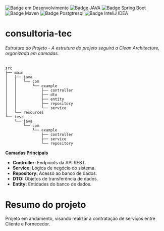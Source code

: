 ![Badge em Desenvolvimento](http://img.shields.io/static/v1?label=STATUS&message=EM%20DESENVOLVIMENTO&color=GREEN&style=for-the-badge)
![Badge JAVA](http://img.shields.io/static/v1?label=JAVA&message=V21&color=GREEN&style=for-the-badge)
![Badge Spring Boot](http://img.shields.io/static/v1?label=&message=Spring%20Boot&color=GREEN&style=for-the-badge)
![Badge Maven](http://img.shields.io/static/v1?label=&message=Maven&color=GREEN&style=for-the-badge)
![Badge Postgtresql](http://img.shields.io/static/v1?label=&message=Postgtresql&color=GREEN&style=for-the-badge)
![Badge InteliJ IDEA](http://img.shields.io/static/v1?label=&message=InteliJ%20IDEA&color=GREEN&style=for-the-badge)

                
# consultoria-tec

###### Estrutura do Projeto - A estrutura do projeto seguirá a Clean Architecture, organizada em camadas.

```plaintext
src
├── main
│   ├── java
│   │   └── com
│   │       └── example
│   │           ├── controller
│   │           ├── dto
│   │           ├── entity
│   │           ├── repository
│   │           └── service
│   └── resources
└── test
    └── java
        └── com
            └── example
                ├── controller
                ├── service
                └── repository
```

**Camadas Principais**

* **Controller:** Endpoints da API REST.
* **Service:** Lógica de negócio do sistema.
* **Repository:** Acesso ao banco de dados.
* **DTO:** Objetos de transferência de dados.
* **Entity:** Entidades do banco de dados.

# Resumo do projeto
Projeto em andamento, visando realizar a contratação de serviços  entre Cliente e Fornecedor.
